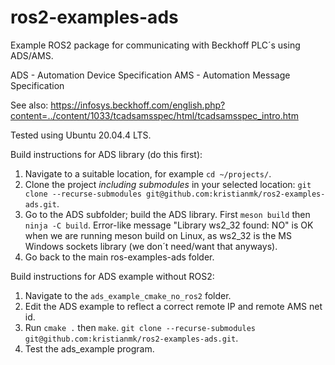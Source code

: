 # ros2-examples-ads
Example ROS2 package for communicating with Beckhoff PLC´s using ADS/AMS.

ADS - Automation Device Specification
AMS - Automation Message Specification

See also:
https://infosys.beckhoff.com/english.php?content=../content/1033/tcadsamsspec/html/tcadsamsspec_intro.htm



Tested using Ubuntu 20.04.4 LTS.


Build instructions for ADS library (do this first):

1. Navigate to a suitable location, for example `cd ~/projects/`.
2. Clone the project _including submodules_ in your selected location:
`git clone --recurse-submodules git@github.com:kristianmk/ros2-examples-ads.git`.
3. Go to the ADS subfolder; build the ADS library. First `meson build` then `ninja -C build`. Error-like message "Library&nbsp;ws2_32&nbsp;found:&nbsp;NO" is OK when we are running meson build on Linux, as ws2_32 is the MS Windows sockets library (we don´t need/want that anyways).
4. Go back to the main ros-examples-ads folder.


Build instructions for ADS example without ROS2:

1. Navigate to the `ads_example_cmake_no_ros2` folder.
2. Edit the ADS example to reflect a correct remote IP and remote AMS net id.
3. Run `cmake .` then `make`.
`git clone --recurse-submodules git@github.com:kristianmk/ros2-examples-ads.git`.
4. Test the ads_example program.
